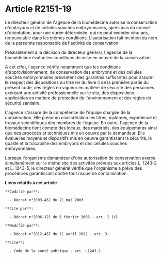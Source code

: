 # Article R2151-19

Le directeur général de l'agence de la biomédecine autorise la conservation d'embryons et de cellules souches embryonnaires,
après avis du conseil d'orientation, pour une durée déterminée, qui ne peut excéder cinq ans, renouvelable dans les mêmes
conditions. L'autorisation fait mention du nom de la personne responsable de l'activité de conservation. 

Préalablement à la décision du directeur général, l'agence de la biomédecine évalue les conditions de mise en oeuvre de la
conservation. 

A cet effet, l'agence vérifie notamment que les conditions d'approvisionnement, de conservation des embryons et des cellules
souches embryonnaires présentent des garanties suffisantes pour assurer le respect des dispositions du titre Ier du livre II
de la première partie du présent code, des règles en vigueur en matière de sécurité des personnes exerçant une activité
professionnelle sur le site, des dispositions applicables en matière de protection de l'environnement et des règles de
sécurité sanitaire. 

L'agence s'assure de la compétence de l'équipe chargée de la conservation. Elle prend en considération les titres, diplômes,
expérience et travaux scientifiques des membres de l'équipe. En outre, l'agence de la biomédecine tient compte des locaux,
des matériels, des équipements ainsi que des procédés et techniques mis en oeuvre par le demandeur. Elle évalue les moyens et
dispositifs mis en oeuvre garantissant la sécurité, la qualité et la traçabilité des embryons et des cellules souches
embryonnaires. 

Lorsque l'organisme demandeur d'une autorisation de conservation exerce simultanément sur le même site des activités prévues
aux articles L. 1243-2 et L. 1243-5, le directeur général vérifie que l'organisme a prévu des procédures garantissant contre
tout risque de contamination.

**Liens relatifs à cet article**

	**Codifié par**:

	  - Décret n°2003-462 du 21 mai 2003

	**Cité par**:

	  - Décret n°2006-121 du 6 février 2006 - art. 2 (V)

	**Modifié par**:

	  - Décret n°2012-467 du 11 avril 2012 - art. 3

	**Cite**:

	  - Code de la santé publique - art. L1243-2
